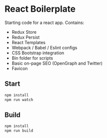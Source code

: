 # React Boilerplate

Starting code for a react app. Contains:

- Redux Store
- Redux Persist
- React Templates
- Webpack / Babel / Eslint configs
- CSS Bootstrap integration
- Bin folder for scripts
- Basic on-page SEO (OpenGraph and Twitter)
- Favicon

## Start

```bash
npm install
npm run watch
```

## Build

```bash
npm install
npm run build
```
